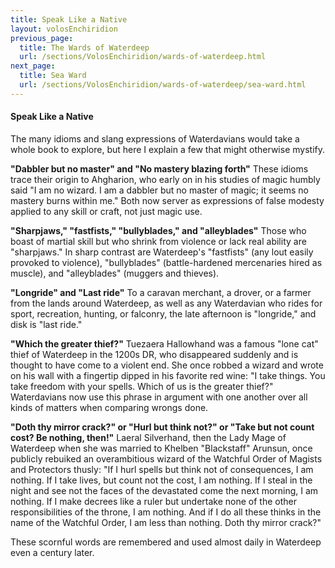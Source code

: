 ```yaml
---
title: Speak Like a Native
layout: volosEnchiridion
previous_page:
  title: The Wards of Waterdeep
  url: /sections/VolosEnchiridion/wards-of-waterdeep.html
next_page:
  title: Sea Ward
  url: /sections/VolosEnchiridion/wards-of-waterdeep/sea-ward.html
---
```


#### Speak Like a Native

The many idioms and slang expressions of Waterdavians would take a whole book to explore, but here I explain a few that might otherwise mystify.

**"Dabbler but no master" and "No mastery blazing forth"** These idioms trace their origin to Ahgharion, who early on in his studies of magic humbly said "I am no wizard. I am a dabbler but no master of magic; it seems no mastery burns within me." Both now server as expressions of false modesty applied to any skill or craft, not just magic use.

**"Sharpjaws," "fastfists," "bullyblades," and "alleyblades"** Those who boast of martial skill but who shrink from violence or lack real ability are "sharpjaws." In sharp contrast are Waterdeep's "fastfists" (any lout easily provoked to violence), "bullyblades" (battle-hardened mercenaries hired as muscle), and "alleyblades" (muggers and thieves).

**"Longride" and "Last ride"** To a caravan merchant, a drover, or a farmer from the lands around Waterdeep, as well as any Waterdavian who rides for sport, recreation, hunting, or falconry, the late afternoon is "longride," and disk is "last ride."

**"Which the greater thief?"** Tuezaera Hallowhand was a famous "lone cat" thief of Waterdeep in the 1200s DR, who disappeared suddenly and is thought to have come to a violent end. She once robbed a wizard and wrote on his wall with a fingertip dipped in his favorite red wine: "I take things. You take freedom with your spells. Which of us is the greater thief?" Waterdavians now use this phrase in argument with one another over all kinds of matters when comparing wrongs done.

**"Doth thy mirror crack?" or "Hurl but think not?" or "Take but not count cost? Be nothing, then!"** Laeral Silverhand, then the Lady Mage of Waterdeep when she was married to Khelben "Blackstaff" Arunsun, once publicly rebuiked an overambitious wizard of the Watchful Order of Magists and Protectors thusly: "If I hurl spells but think not of consequences, I am nothing. If I take lives, but count not the cost, I am nothing. If I steal in the night and see not the faces of the devastated come the next morning, I am nothing. If I make decrees like a ruler but undertake none of the other responsibilities of the throne, I am nothing. And if I do all these thinks in the name of the Watchful Order, I am less than nothing. Doth thy mirror crack?"

These scornful words are remembered and used almost daily in Waterdeep even a century later.
